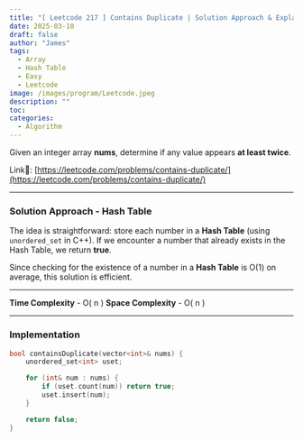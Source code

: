 ```yaml
---
title: "[ Leetcode 217 ] Contains Duplicate | Solution Approach & Explanation"
date: 2025-03-10
draft: false
author: "James"
tags:
  - Array
  - Hash Table
  - Easy
  - Leetcode
image: /images/program/Leetcode.jpeg
description: ""
toc: 
categories:
  - Algorithm
---
```


Given an integer array **nums**, determine if any value appears **at least twice**.

Link🔗: [https://leetcode.com/problems/contains-duplicate/](https://leetcode.com/problems/contains-duplicate/)

---

### **Solution Approach - Hash Table**

The idea is straightforward: store each number in a **Hash Table** (using `unordered_set` in C++). If we encounter a number that already exists in the Hash Table, we return **true**.

Since checking for the existence of a number in a **Hash Table** is O(1) on average, this solution is efficient.

---

**Time Complexity** - O( n )
**Space Complexity** - O( n )

---

### **Implementation**

```cpp
bool containsDuplicate(vector<int>& nums) {
    unordered_set<int> uset;

    for (int& num : nums) {
        if (uset.count(num)) return true; 
        uset.insert(num);         
    }

    return false;
}
